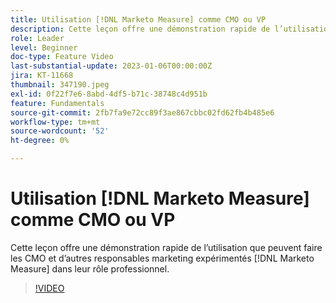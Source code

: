```yaml
---
title: Utilisation [!DNL Marketo Measure] comme CMO ou VP
description: Cette leçon offre une démonstration rapide de l’utilisation que peuvent faire les CMO et d’autres responsables marketing expérimentés [!DNL Marketo Measure] dans leur rôle professionnel.
role: Leader
level: Beginner
doc-type: Feature Video
last-substantial-update: 2023-01-06T00:00:00Z
jira: KT-11668
thumbnail: 347190.jpeg
exl-id: 0f22f7e6-8abd-4df5-b71c-38748c4d951b
feature: Fundamentals
source-git-commit: 2fb7fa9e72cc89f3ae867cbbc02fd62fb4b485e6
workflow-type: tm+mt
source-wordcount: '52'
ht-degree: 0%

---
```


# Utilisation [!DNL Marketo Measure] comme CMO ou VP

Cette leçon offre une démonstration rapide de l’utilisation que peuvent faire les CMO et d’autres responsables marketing expérimentés [!DNL Marketo Measure] dans leur rôle professionnel.

>[!VIDEO](https://video.tv.adobe.com/v/347190/?quality=12&learn=on)
